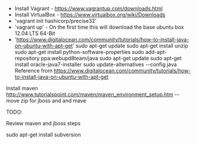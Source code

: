* Install Vagrant - https://www.vagrantup.com/downloads.html
* Install VirtualBox - https://www.virtualbox.org/wiki/Downloads
* 'vagrant init hashicorp/precise32'
* 'vagrant up' - On the first time this will download the base ubuntu box 12.04 LTS 64-Bit
* 'https://www.digitalocean.com/community/tutorials/how-to-install-java-on-ubuntu-with-apt-get'
sudo apt-get update
sudo apt-get install unzip
sudo apt-get install python-software-properties
sudo add-apt-repository ppa:webupd8team/java
sudo apt-get update
sudo apt-get install oracle-java7-installer
sudo update-alternatives --config java
Reference from https://www.digitalocean.com/community/tutorials/how-to-install-java-on-ubuntu-with-apt-get

Install maven
http://www.tutorialspoint.com/maven/maven_environment_setup.htm
-- move zip for jboss and and mave

TODO:

Review maven and jboss steps


sudo apt-get install subversion
